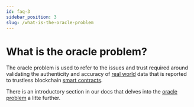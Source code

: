 ```yaml
---
id: faq-3
sidebar_position: 3
slug: /what-is-the-oracle-problem
---
```


# What is the oracle problem?

The oracle problem is used to refer to the issues and trust required around
validating the authenticity and accuracy of [real world](what-is-the-real-world)
data that is reported to trustless blockchain
[smart contracts](what-is-a-smart-contract).

There is an introductory section in our docs that delves into the
[oracle problem](problem-statement) a litte further.
